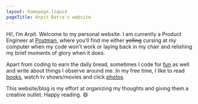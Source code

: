 ```yaml
---
layout: homepage.liquid
pageTitle: Arpit Batra's website
---
```

Hi!, I’m Arpit. Welcome to my personal website. I am currently a Product Engineer at [Postman](https://www.getpostman.com/), where you’ll find me either ~~yelling~~ cursing at my computer when my code won't work or laying back in my chair and relishing my brief moments of glory when it does.

Apart from coding to earn the daily bread, sometimes I code for [fun](https://github.com/arpitbatra123) as well and write about things I observe around me.  In my free time, I like to read [books](https://goodreads.com/arpitbatra123), watch tv shows/movies and click [photos](https://unsplash.com/@arpitbatra123/).

This website/blog is my effort at organizing my thoughts and giving them a creative outlet. Happy reading. 😄
